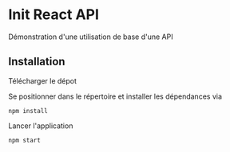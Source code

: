 # Init React API

Démonstration d'une utilisation de base d'une API

## Installation

Télécharger le dépot 

Se positionner dans le répertoire et installer les dépendances via 

`npm install`

Lancer l'application 

`npm start`
